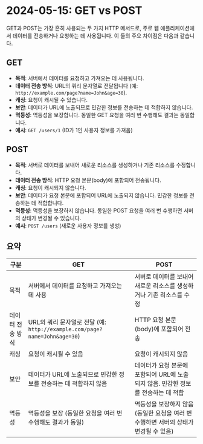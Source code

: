 # 2024-05-15: GET vs POST

GET과 POST는 가장 흔히 사용되는 두 가지 HTTP 메서드로, 주로 웹 애플리케이션에서 데이터를 전송하거나 요청하는 데 사용됩니다. 이 둘의 주요 차이점은 다음과 같습니다.

## GET

- **목적**: 서버에서 데이터를 요청하고 가져오는 데 사용됩니다.
- **데이터 전송 방식**: URL의 쿼리 문자열로 전달됩니다 (예: `http://example.com/page?name=John&age=30`).
- **캐싱**: 요청이 캐시될 수 있습니다.
- **보안**: 데이터가 URL에 노출되므로 민감한 정보를 전송하는 데 적합하지 않습니다.
- **멱등성**: 멱등성을 보장합니다. 동일한 GET 요청을 여러 번 수행해도 결과는 동일합니다.
- **예시**: `GET /users/1` (ID가 1인 사용자 정보를 가져옴)

## POST

- **목적**: 서버로 데이터를 보내어 새로운 리소스를 생성하거나 기존 리소스를 수정합니다.
- **데이터 전송 방식**: HTTP 요청 본문(body)에 포함되어 전송됩니다.
- **캐싱**: 요청이 캐시되지 않습니다.
- **보안**: 데이터가 요청 본문에 포함되어 URL에 노출되지 않습니다. 민감한 정보를 전송하는 데 적합합니다.
- **멱등성**: 멱등성을 보장하지 않습니다. 동일한 POST 요청을 여러 번 수행하면 서버의 상태가 변경될 수 있습니다.
- **예시**: `POST /users` (새로운 사용자 정보를 생성)

## 요약

| 구분   | GET                                                                                         | POST                                                                     |
|--------|---------------------------------------------------------------------------------------------|-------------------------------------------------------------------------|
| 목적   | 서버에서 데이터를 요청하고 가져오는 데 사용                                                | 서버로 데이터를 보내어 새로운 리소스를 생성하거나 기존 리소스를 수정       |
| 데이터 전송 방식 | URL의 쿼리 문자열로 전달 (예: `http://example.com/page?name=John&age=30`)          | HTTP 요청 본문(body)에 포함되어 전송                                      |
| 캐싱   | 요청이 캐시될 수 있음                                                                        | 요청이 캐시되지 않음                                                     |
| 보안   | 데이터가 URL에 노출되므로 민감한 정보를 전송하는 데 적합하지 않음                            | 데이터가 요청 본문에 포함되어 URL에 노출되지 않음. 민감한 정보를 전송하는 데 적합 |
| 멱등성 | 멱등성을 보장 (동일한 요청을 여러 번 수행해도 결과가 동일)                                   | 멱등성을 보장하지 않음 (동일한 요청을 여러 번 수행하면 서버의 상태가 변경될 수 있음) |
